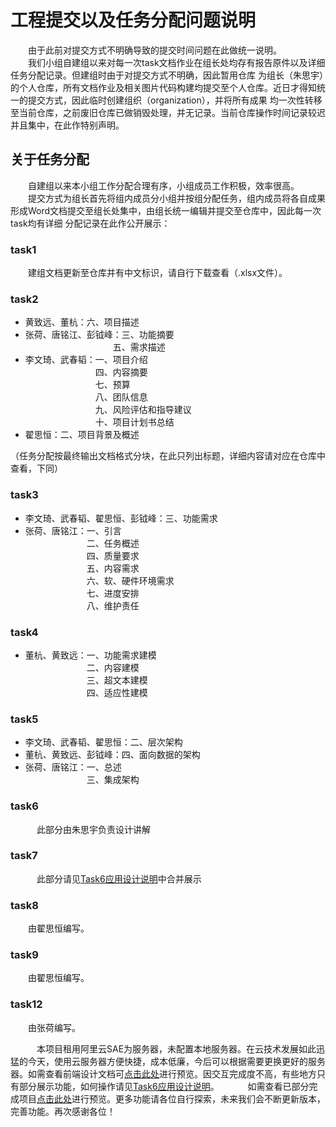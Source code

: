 # 工程提交以及任务分配问题说明
&emsp;&emsp;由于此前对提交方式不明确导致的提交时间问题在此做统一说明。    
&emsp;&emsp;我们小组自建组以来对每一次task文档作业在组长处均存有报告原件以及详细任务分配记录。但建组时由于对提交方式不明确，因此暂用仓库
为组长（朱思宇）的个人仓库，所有文档作业及相关图片代码构建均提交至个人仓库。近日才得知统一的提交方式，因此临时创建组织（organization），并将所有成果
均一次性转移至当前仓库，之前废旧仓库已做销毁处理，并无记录。当前仓库操作时间记录较迟并且集中，在此作特别声明。

## 关于任务分配
&emsp;&emsp;自建组以来本小组工作分配合理有序，小组成员工作积极，效率很高。     
&emsp;&emsp;提交方式为组长首先将组内成员分小组并按组分配任务，组内成员将各自成果形成Word文档提交至组长处集中，由组长统一编辑并提交至仓库中，因此每一次task均有详细
分配记录在此作公开展示：

### task1    
&emsp;&emsp;建组文档更新至仓库并有中文标识，请自行下载查看（.xlsx文件）。
### task2
- 黄致远、董杭：六、项目描述    
- 张荷、唐铭江、彭钺峰：三、功能摘要     
&emsp;&emsp;&emsp;&emsp;&emsp;&emsp;&emsp;&emsp;&emsp;&emsp;五、需求描述    
- 李文琦、武春韬：一、项目介绍      
&emsp;&emsp;&emsp;&emsp;&emsp;&emsp;&emsp;&emsp;四、内容摘要       
&emsp;&emsp;&emsp;&emsp;&emsp;&emsp;&emsp;&emsp;七、预算          
&emsp;&emsp;&emsp;&emsp;&emsp;&emsp;&emsp;&emsp;八、团队信息         
&emsp;&emsp;&emsp;&emsp;&emsp;&emsp;&emsp;&emsp;九、风险评估和指导建议         
&emsp;&emsp;&emsp;&emsp;&emsp;&emsp;&emsp;&emsp;十、项目计划书总结    
- 翟思恒：二、项目背景及概述       

（任务分配按最终输出文档格式分块，在此只列出标题，详细内容请对应在仓库中查看，下同）
### task3
- 李文琦、武春韬、翟思恒、彭钺峰：三、功能需求
- 张荷、唐铭江：一、引言    
&emsp;&emsp;&emsp;&emsp;&emsp;&emsp;&emsp;二、任务概述    
&emsp;&emsp;&emsp;&emsp;&emsp;&emsp;&emsp;四、质量要求    
&emsp;&emsp;&emsp;&emsp;&emsp;&emsp;&emsp;五、内容需求    
&emsp;&emsp;&emsp;&emsp;&emsp;&emsp;&emsp;六、软、硬件环境需求    
&emsp;&emsp;&emsp;&emsp;&emsp;&emsp;&emsp;七、进度安排    
&emsp;&emsp;&emsp;&emsp;&emsp;&emsp;&emsp;八、维护责任
### task4
- 董杭、黄致远：一、功能需求建模    
&emsp;&emsp;&emsp;&emsp;&emsp;&emsp;&emsp;二、内容建模    
&emsp;&emsp;&emsp;&emsp;&emsp;&emsp;&emsp;三、超文本建模     
&emsp;&emsp;&emsp;&emsp;&emsp;&emsp;&emsp;四、适应性建模
### task5 
- 李文琦、武春韬、翟思恒：二、层次架构
- 董杭、黄致远、彭钺峰：四、面向数据的架构
- 张荷、唐铭江：一、总述   
&emsp;&emsp;&emsp;&emsp;&emsp;&emsp;&emsp;三、集成架构
### task6
&emsp;&emsp;&emsp;此部分由朱思宇负责设计讲解
### task7
&emsp;&emsp;&emsp;此部分请见[Task6应用设计说明](https://github.com/WebProjectZSY/Jack-Wilder/blob/master/Task6%E5%BA%94%E7%94%A8%E8%AE%BE%E8%AE%A1%E8%AF%B4%E6%98%8E.md)中合并展示      
### task8
&emsp;&emsp;由翟思恒编写。
### task9
&emsp;&emsp;由翟思恒编写。
### task12
&emsp;&emsp;由张荷编写。
          
&emsp;&emsp;&emsp;本项目租用阿里云SAE为服务器，未配置本地服务器。在云技术发展如此迅猛的今天，使用云服务器方便快捷，成本低廉，今后可以根据需要更换更好的服务器。如需查看前端设计文档可[点击此处](http://5.shopsmart.applinzi.com/)进行预览。因交互完成度不高，有些地方只有部分展示功能，如何操作请见[Task6应用设计说明](https://github.com/WebProjectZSY/Jack-Wilder/blob/master/Task6%E5%BA%94%E7%94%A8%E8%AE%BE%E8%AE%A1%E8%AF%B4%E6%98%8E.md)。
&emsp;&emsp;&emsp;如需查看已部分完成项目[点击此处](http://120.77.245.52:8000/)进行预览。更多功能请各位自行探索，未来我们会不断更新版本，完善功能。再次感谢各位！
